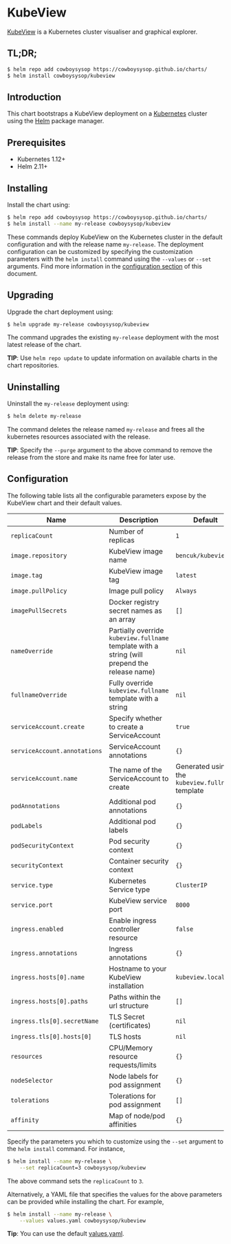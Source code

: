 # KubeView

[KubeView](https://github.com/benc-uk/kubeview) is a Kubernetes cluster visualiser and graphical explorer.

## TL;DR;

```bash
$ helm repo add cowboysysop https://cowboysysop.github.io/charts/
$ helm install cowboysysop/kubeview
```

## Introduction

This chart bootstraps a KubeView deployment on a [Kubernetes](http://kubernetes.io) cluster using the [Helm](https://helm.sh) package manager.

## Prerequisites

- Kubernetes 1.12+
- Helm 2.11+

## Installing

Install the chart using:

```bash
$ helm repo add cowboysysop https://cowboysysop.github.io/charts/
$ helm install --name my-release cowboysysop/kubeview
```

These commands deploy KubeView on the Kubernetes cluster in the default configuration and with the release name `my-release`. The deployment configuration can be customized by specifying the customization parameters with the `helm install` command using the `--values` or `--set` arguments. Find more information in the [configuration section](#configuration) of this document.

## Upgrading

Upgrade the chart deployment using:

```bash
$ helm upgrade my-release cowboysysop/kubeview
```

The command upgrades the existing `my-release` deployment with the most latest release of the chart.

**TIP**: Use `helm repo update` to update information on available charts in the chart repositories.

## Uninstalling

Uninstall the `my-release` deployment using:

```bash
$ helm delete my-release
```

The command deletes the release named `my-release` and frees all the kubernetes resources associated with the release.

**TIP**: Specify the `--purge` argument to the above command to remove the release from the store and make its name free for later use.

## Configuration

The following table lists all the configurable parameters expose by the KubeView chart and their default values.

| Name                         | Description                                                                                   | Default                                          |
|------------------------------|-----------------------------------------------------------------------------------------------|--------------------------------------------------|
| `replicaCount`               | Number of replicas                                                                            | `1`                                              |
| `image.repository`           | KubeView image name                                                                           | `bencuk/kubeview`                                |
| `image.tag`                  | KubeView image tag                                                                            | `latest`                                         |
| `image.pullPolicy`           | Image pull policy                                                                             | `Always`                                         |
| `imagePullSecrets`           | Docker registry secret names as an array                                                      | `[]`                                             |
| `nameOverride`               | Partially override `kubeview.fullname` template with a string (will prepend the release name) | `nil`                                            |
| `fullnameOverride`           | Fully override `kubeview.fullname` template with a string                                     | `nil`                                            |
| `serviceAccount.create`      | Specify whether to create a ServiceAccount                                                    | `true`                                           |
| `serviceAccount.annotations` | ServiceAccount annotations                                                                    | `{}`                                             |
| `serviceAccount.name`        | The name of the ServiceAccount to create                                                      | Generated using the `kubeview.fullname` template |
| `podAnnotations`             | Additional pod annotations                                                                    | `{}`                                             |
| `podLabels`                  | Additional pod labels                                                                         | `{}`                                             |
| `podSecurityContext`         | Pod security context                                                                          | `{}`                                             |
| `securityContext`            | Container security context                                                                    | `{}`                                             |
| `service.type`               | Kubernetes Service type                                                                       | `ClusterIP`                                      |
| `service.port`               | KubeView service port                                                                         | `8000`                                           |
| `ingress.enabled`            | Enable ingress controller resource                                                            | `false`                                          |
| `ingress.annotations`        | Ingress annotations                                                                           | `{}`                                             |
| `ingress.hosts[0].name`      | Hostname to your KubeView installation                                                        | `kubeview.local`                                 |
| `ingress.hosts[0].paths`     | Paths within the url structure                                                                | `[]`                                             |
| `ingress.tls[0].secretName`  | TLS Secret (certificates)                                                                     | `nil`                                            |
| `ingress.tls[0].hosts[0]`    | TLS hosts                                                                                     | `nil`                                            |
| `resources`                  | CPU/Memory resource requests/limits                                                           | `{}`                                             |
| `nodeSelector`               | Node labels for pod assignment                                                                | `{}`                                             |
| `tolerations`                | Tolerations for pod assignment                                                                | `[]`                                             |
| `affinity`                   | Map of node/pod affinities                                                                    | `{}`                                             |

Specify the parameters you which to customize using the `--set` argument to the `helm install` command. For instance,

```bash
$ helm install --name my-release \
    --set replicaCount=3 cowboysysop/kubeview
```

The above command sets the `replicaCount` to `3`.

Alternatively, a YAML file that specifies the values for the above parameters can be provided while installing the chart. For example,

```bash
$ helm install --name my-release \
    --values values.yaml cowboysysop/kubeview
```

**Tip**: You can use the default [values.yaml](values.yaml).
